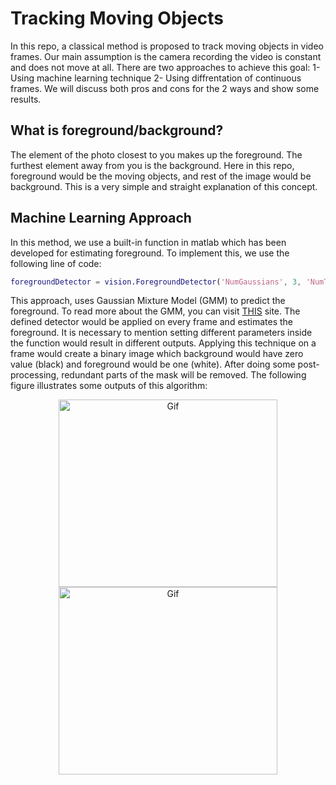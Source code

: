 # Tracking Moving Objects<br />
In this repo, a classical method is proposed to track moving objects in video frames. Our main assumption is the camera recording the video is constant and does not move at all. There are two approaches to achieve this goal: 1- Using machine learning technique 2- Using diffrentation of continuous frames. We will discuss both pros and cons for the 2 ways and show some results.

## What is foreground/background?
The element of the photo closest to you makes up the foreground. The furthest element away from you is the background. Here in this repo, foreground would be the moving objects, and rest of the image would be background. This is a very simple and straight explanation of this concept. 

## Machine Learning Approach

In this method, we use a built-in function in matlab which has been developed for estimating foreground. To implement this, we use the following line of code:
```matlab
foregroundDetector = vision.ForegroundDetector('NumGaussians', 3, 'NumTrainingFrames', 50);
 ```
This approach, uses Gaussian Mixture Model (GMM) to predict the foreground. To read more about the GMM, you can visit [THIS](https://towardsdatascience.com/gaussian-mixture-models-explained-6986aaf5a95) site.
The defined detector would be applied on every frame and estimates the foreground. It is necessary to mention setting different parameters inside the function would result in different outputs. Applying this technique on a frame would create a binary image which background would have zero value (black) and foreground would be one (white). After doing some post-processing, redundant parts of the mask will be removed. The following figure illustrates some outputs of this algorithm:

<p align="center">
 


<a href="https://github.com/YS-repo/ML/edit/Tracking/">
  <img src="https://user-images.githubusercontent.com/124210096/236118286-902824d6-1b84-4b42-8452-eb76985985e0.png" alt="Gif" width="350" height="300">
</a>

<a href="https://github.com/YS-repo/ML/edit/Tracking/">
  <img src="https://user-images.githubusercontent.com/124210096/236118324-cf262274-bab6-4297-8a97-96b409b9a461.png" alt="Gif" width="350" height="300">
</a>

</p>

<br />









